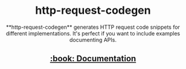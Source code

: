 <center><h1>http-request-codegen</h1></center>

<center><p>**http-request-codegen** generates HTTP request code snippets for different
implementations. It's perfect if you want to include examples documenting APIs.</p></center>

<center><h2><a href="https://mondeja.github.io/http-request-codegen">:book: Documentation</a></h2></center>
